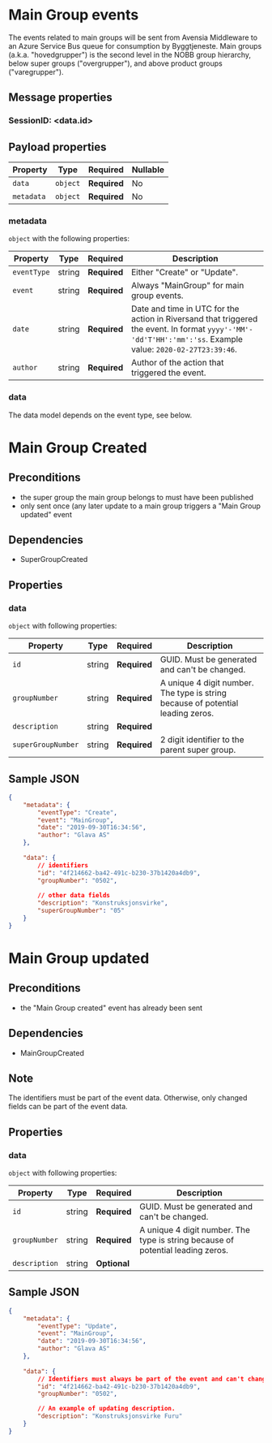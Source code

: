 # Main Group events

The events related to main groups will be sent from Avensia Middleware to an Azure Service Bus queue for consumption by Byggtjeneste. Main groups (a.k.a. "hovedgrupper") is the second level in the NOBB group hierarchy, below super groups ("overgrupper"), and above product groups ("varegrupper").

## Message properties

### SessionID: 	<data.id>

## Payload properties

| Property              | Type     | Required     | Nullable |
| --------------------- | -------- | ------------ | -------- |
| `data`                | `object` | **Required** | No       |
| `metadata`            | `object` | **Required** | No       |

### metadata

`object` with the following properties:

| Property          | Type    | Required     | Description |
| ------------------| ------- | ------------ | ------- |
| `eventType`       | string  | **Required** | Either "Create" or "Update".
| `event`           | string  | **Required** | Always "MainGroup" for main group events.
| `date`            | string  | **Required** | Date and time in UTC for the action in Riversand that triggered the event. In format `yyyy'-'MM'-'dd'T'HH':'mm':'ss`. Example value: `2020-02-27T23:39:46`.
| `author`          | string  | **Required** | Author of the action that triggered the event.

### data
The data model depends on the event type, see below.

# Main Group Created

## Preconditions
- the super group the main group belongs to must have been published
- only sent once (any later update to a main group triggers a "Main Group updated" event

## Dependencies
- SuperGroupCreated

## Properties

### data

`object` with following properties:

| Property                    | Type    | Required     | Description |
| --------------------------- | ------- | ------------ | ------------
| `id`                        | string  | **Required** | GUID. Must be generated and can't be changed.
| `groupNumber`               | string  | **Required** | A unique 4 digit number. The type is string because of potential leading zeros.
| `description`               | string  | **Required** |
| `superGroupNumber`          | string  | **Required** | 2 digit identifier to the parent super group.

## Sample JSON

```json
{
	"metadata": {
		"eventType": "Create",
		"event": "MainGroup",
		"date": "2019-09-30T16:34:56",
		"author": "Glava AS"
	},
	
	"data": {
		// identifiers
		"id": "4f214662-ba42-491c-b230-37b1420a4db9",
		"groupNumber": "0502",
		
		// other data fields
		"description": "Konstruksjonsvirke",
		"superGroupNumber": "05"
	}
}
```

# Main Group updated

## Preconditions
- the "Main Group created" event has already been sent

## Dependencies
- MainGroupCreated

## Note
The identifiers must be part of the event data. Otherwise, only changed fields can be part of the event data.

## Properties

### data

`object` with following properties:

| Property                    | Type    | Required     | Description |
| --------------------------- | ------- | ------------ | ------------
| `id`                        | string  | **Required** | GUID. Must be generated and can't be changed.
| `groupNumber`               | string  | **Required** | A unique 4 digit number. The type is string because of potential leading zeros.
| `description`               | string  | **Optional** |


## Sample JSON

```json
{
	"metadata": {
		"eventType": "Update",
		"event": "MainGroup",
		"date": "2019-09-30T16:34:56",
		"author": "Glava AS"
	},
	
	"data": {
		// Identifiers must always be part of the event and can't change value.
		"id": "4f214662-ba42-491c-b230-37b1420a4db9",
		"groupNumber": "0502",

		// An example of updating description.
		"description": "Konstruksjonsvirke Furu"
	}
}
```
